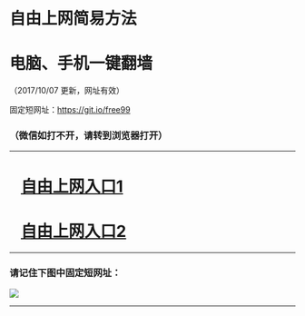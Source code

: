 ﻿# 自由上网简易方法

# 电脑、手机一键翻墙

（2017/10/07 更新，网址有效）

固定短网址：https://git.io/free99

### （微信如打不开，请转到浏览器打开）


***





# &nbsp;&nbsp; <a href="http://ft1728730481.fwq-tz-1001.info/fwqtz01.html?t=10070011633 " target="_blank">自由上网入口1</a>
# &nbsp;&nbsp; <a href="http://ft2043312253.fwq-tz-1002.info/fwqtz02.html?t=100700122710 " target="_blank">自由上网入口2</a>
***

### 请记住下图中固定短网址：

<img src="https://s3-us-west-2.amazonaws.com/fwq-1001/yjfq-20170905okok.png" /> 


***

